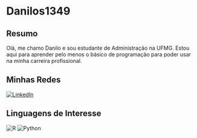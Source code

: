# Danilos1349

## Resumo

Olá, me chamo Danilo e sou estudante de Administração na UFMG. Estou aqui para aprender
pelo menos o básico de programação para poder usar na minha carreira profissional.

## Minhas Redes

[![LinkedIn](https://img.shields.io/badge/LinkedIn-0077B5?style=for-the-badge&logo=linkedin&logoColor=white)](https://www.linkedin.com/in/danilosilva49/)

## Linguagens de Interesse

![R](https://img.shields.io/badge/R-276DC3?style=for-the-badge&logo=r&logoColor=white) ![Python](https://img.shields.io/badge/python-3670A0?style=for-the-badge&logo=python&logoColor=ffdd54)
